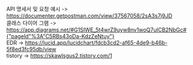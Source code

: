 API 명세서 및 요청 예시   -> https://documenter.getpostman.com/view/37567058/2sA3s7j9JD <br/>
클래스 다이어 그램        -> https://app.diagrams.net/#G1SIWE_5t4wrZ9uyw8nv1woQ7uICB2NbGc#{"pageId"%3A"C5RBs43oDa-KdzZeNtuy"}  <br/>
EDR                     -> https://lucid.app/lucidchart/fdcb3cd2-af65-4de9-b46b-5f8ed3fc95db/view <br/>
tistory                 -> https://skawlsgus2.tistory.com/1
